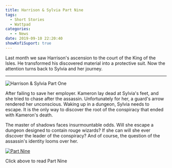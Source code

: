 ```yaml
---
title: Harrison & Sylvia Part Nine
tags:
  - Short Stories
  - Wattpad
categories:
  - - News
date: 2019-09-10 22:20:40
showKofiSuport: true
---
```


Last month we saw Harrison's ascension to the court of the King of the Isles. He transformed his discovered material into a protective suit. Now the attention turns back to Sylvia and her journey.<!-- more -->

<hr class="clear-both center-fade"/>

<div class="embedded-image-right">

![Harrison & Sylvia Part One](/writing/harrison-sylvia/series-01/harrison-sylvia-1.jpg)

</div>

After failing to save her employer. Kameron lay dead at Sylvia's feet, and she tried to chase after the assassin. Unfortunately for her, a guard's arrow rendered her unconscious. Waking up in a dungeon, Sylvia needs to escape. It is the only way to discover the root of the conspiracy that ended with Kameron's death. 

The master of shadows faces insurmountable odds. Will she escape a dungeon designed to contain rouge wizards? If she can will she ever discover the leader of the conspiracy? And of course, the question of the assassin's identity looms over her.

<div class="clear-both center">

[![Part Nine](/writing/harrison-sylvia/series-01/hs109.jpg "Part Nine")](https://www.wattpad.com/761352035-harrison-sylvia-crossroads-part-nine)

<p>

Click above to read Part Nine

</p>

</div>